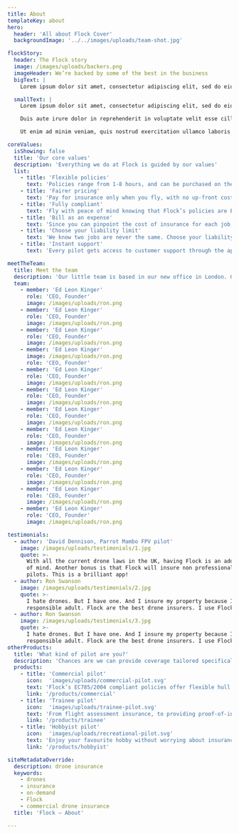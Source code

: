 ```yaml
---
title: About
templateKey: about
hero:
  header: 'All about Flock Cover'
  backgroundImage: '../../images/uploads/team-shot.jpg'

flockStory:
  header: The Flock story
  image: /images/uploads/backers.png
  imageHeader: We’re backed by some of the best in the business
  bigText: |
    Lorem ipsum dolor sit amet, consectetur adipiscing elit, sed do eiusmod tempor incididunt ut labore et dolore magna aliqua. Ut enim ad minim veniam, quis nostrud exercitation ullamco laboris nisi ut aliquip ex ea commodo consequat.

  smallText: |
    Lorem ipsum dolor sit amet, consectetur adipiscing elit, sed do eiusmod tempor incididunt ut labore et dolore magna aliqua. Ut enim ad minim veniam, quis nostrud exercitation ullamco laboris nisi ut aliquip ex ea commodo consequat.

    Duis aute irure dolor in reprehenderit in voluptate velit esse cillum dolore eu fugiat nulla pariatur. Excepteur sint occaecat cupidatat non proident, sunt in culpa qui officia deserunt mollit anim id est laborum sunt in culpa qui officia.

    Ut enim ad minim veniam, quis nostrud exercitation ullamco laboris nisi ut aliquip ex ea commodo consequat. Duis aute irure dolor in reprehenderit in voluptate velit esse cillum dolore eu fugiat nulla pariatur.

coreValues:
  isShowing: false
  title: 'Our core values'
  description: 'Everything we do at Flock is guided by our values'
  list:
    - title: 'Flexible policies'
      text: 'Policies range from 1-8 hours, and can be purchased on the spot, or scheduled up to 10 days in advance.'
    - title: 'Fairer pricing'
      text: 'Pay for insurance only when you fly, with no up-front costs. Flock’s pricing is risk-dependent, so the safer the flight, the less you pay.'
    - title: 'Fully compliant'
      text: 'Fly with peace of mind knowing that Flock’s policies are EC785/2004 compliant and approved by the CAA.'
    - title: 'Bill as an expense'
      text: 'Since you can pinpoint the cost of insurance for each job, you can easily pass the costs onto your clients.'
    - title: 'Choose your liability limit'
      text: 'We know two jobs are never the same. Choose your liability limit on a per-flight basis, with options ranging from £1-10M.'
    - title: 'Instant support'
      text: 'Every pilot gets access to customer support through the app. If something goes wrong, you can make a claim with the tap of a button'

meetTheTeam:
  title: Meet the team
  description: 'Our little team is based in our new office in London. Got something to offer us? Get in touch!'
  team:
    - member: 'Ed Leon Kinger'
      role: 'CEO, Founder'
      image: /images/uploads/ron.png
    - member: 'Ed Leon Kinger'
      role: 'CEO, Founder'
      image: /images/uploads/ron.png
    - member: 'Ed Leon Kinger'
      role: 'CEO, Founder'
      image: /images/uploads/ron.png
    - member: 'Ed Leon Kinger'
      image: /images/uploads/ron.png
      role: 'CEO, Founder'
    - member: 'Ed Leon Kinger'
      role: 'CEO, Founder'
      image: /images/uploads/ron.png
    - member: 'Ed Leon Kinger'
      role: 'CEO, Founder'
      image: /images/uploads/ron.png
    - member: 'Ed Leon Kinger'
      role: 'CEO, Founder'
      image: /images/uploads/ron.png
    - member: 'Ed Leon Kinger'
      role: 'CEO, Founder'
      image: /images/uploads/ron.png
    - member: 'Ed Leon Kinger'
      role: 'CEO, Founder'
      image: /images/uploads/ron.png
    - member: 'Ed Leon Kinger'
      role: 'CEO, Founder'
      image: /images/uploads/ron.png
    - member: 'Ed Leon Kinger'
      role: 'CEO, Founder'
      image: /images/uploads/ron.png
    - member: 'Ed Leon Kinger'
      role: 'CEO, Founder'
      image: /images/uploads/ron.png

testimonials:
  - author: 'David Dennison, Parrot Mambo FPV pilot'
    image: /images/uploads/testimonials/1.jpg
    quote: >-
      With all the current drone laws in the UK, having Flock is an added peace
      of mind. Another bonus is that Flock will insure non professional drone
      pilots. This is a brilliant app!
  - author: Ron Swanson
    image: /images/uploads/testimonials/2.jpg
    quote: >-
      I hate drones. But I have one. And I insure my property because I'm a
      responsible adult. Flock are the best drone insurers. I use Flock.
  - author: Ron Swanson
    image: /images/uploads/testimonials/3.jpg
    quote: >-
      I hate drones. But I have one. And I insure my property because I'm a
      responsible adult. Flock are the best drone insurers. I use Flock.
otherProducts:
  title: 'What kind of pilot are you?'
  description: 'Chances are we can provide coverage tailored specifically to you. Select below to learn more.'
  products:
    - title: 'Commercial pilot'
      icon:  'images/uploads/commercial-pilot.svg'
      text: 'Flock’s EC785/2004 compliant policies offer flexible hull and liability insurance from just £5 a day.'
      link: '/products/commercial'
    - title: 'Trainee pilot'
      icon:  'images/uploads/trainee-pilot.svg'
      text: 'From flight assessment insurance, to providing proof-of-insurance in your PfCO application, Flock’s got you covered.'
      link: '/products/trainee'
    - title: 'Hobbyist pilot'
      icon:  'images/uploads/recreational-pilot.svg'
      text: 'Enjoy your favourite hobby without worrying about insurance. Get covered from just £3 with the touch of a button.'
      link: '/products/hobbyist'

siteMetadataOverride:
  description: drone insurance
  keywords:
    - drones
    - insurance
    - on-demand
    - Flock
    - commercial drone insurance
  title: 'Flock – About'

---
```

